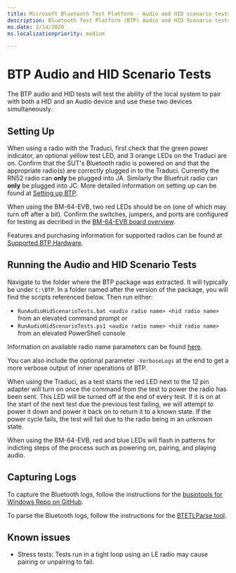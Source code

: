 ```yaml
---
title: Microsoft Bluetooth Test Platform - Audio and HID scenario tests
description: Bluetooth Test Platform (BTP) Audio and HID Scenario tests.
ms.date: 2/14/2020
ms.localizationpriority: medium

---
```


# BTP Audio and HID Scenario Tests #

The BTP audio and HID tests will test the ability of the local system to pair with both a HID and an Audio device and use these two devices simultaneously.

## Setting Up ##

When using a radio with the Traduci, first check that the green power indicator, an optional yellow test LED, and 3 orange LEDs on the Traduci are on. Confirm that the SUT's Bluetooth radio is powered on and that the appropriate radio(s) are correctly plugged in to the Traduci. Currently the RN52 radio can **only** be plugged into JA. Similarly the Bluefruit radio can **only** be plugged into JC. More detailed information on setting up can be found at [Setting up BTP](testing-BTP-setup.md).

When using the BM-64-EVB, two red LEDs should be on (one of which may turn off after a bit). Confirm the switches, jumpers, and ports are configured for testing as decribed in the [BM-64-EVB board overview](testing-BTP-hw-bm64.md#getting-started).

Features and purchasing information for supported radios can be found at [Supported BTP Hardware](testing-BTP-hw.md).

## Running the Audio and HID Scenario Tests ##

Navigate to the folder where the BTP package was extracted. It will typically be under `C:\BTP`. In a folder named after the version of the package, you will find the scripts referenced below. Then run either:

- `RunAudioHidScenarioTests.bat <audio radio name> <hid radio name>` from an elevated command prompt or
- `RunAudioHidScenarioTests.ps1 <audio radio name> <hid radio name>` from an elevated PowerShell console

Information on available radio name parameters can be found [here](testing-BTP-hw.md#supported-radios).

You can also include the optional parameter `-VerboseLogs` at the end to get a more verbose output of inner operations of BTP.

When using the Traduci, as a test starts the red LED next to the 12 pin adapter will turn on once the command from the test to power the radio has been sent. This LED will be turned off at the end of every test. If it is on at the start of the next test due the previous test failing, we will attempt to power it down and power it back on to return it to a known state. If the power cycle fails, the test will fail due to the radio being in an unknown state.

When using the BM-64-EVB, red and blue LEDs will flash in patterns for indicting steps of the process such as powering on, pairing, and playing audio.

## Capturing Logs ##

To capture the Bluetooth logs, follow the instructions for the [busiotools for Windows Repo on GitHub](https://github.com/microsoft/busiotools/blob/master/bluetooth/tracing/readme.md).

To parse the Bluetooth logs, follow the instructions for the [BTETLParse tool](testing-BTP-tools-btetlparse.md).

## Known issues ##

- Stress tests: Tests run in a tight loop using an LE radio may cause pairing or unpairing to fail.
